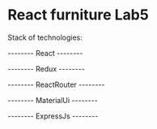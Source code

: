 # React furniture Lab5

Stack of technologies:

-------- React --------

-------- Redux --------

-------- ReactRouter --------

-------- MaterialUi --------

-------- ExpressJs --------
